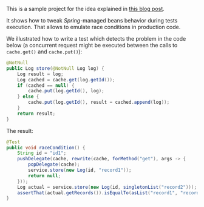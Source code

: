 This is a sample project for the idea explained in [this blog post](http://denis-zhdanov.blogspot.ru/2017/10/mock-spring-beans-during-tests.html).
  
It shows how to tweak *Spring*-managed beans behavior during tests execution. That allows to emulate race conditions in production code.
  
We illustrated how to write a test which detects the problem in the code below (a concurrent request might be executed between the calls to `cache.get()` and `cache.put()`):
```java
@NotNull
public Log store(@NotNull Log log) {
    Log result = log;
    Log cached = cache.get(log.getId());
    if (cached == null) {
        cache.put(log.getId(), log);
    } else {
        cache.put(log.getId(), result = cached.append(log));
    }
    return result;
}
```

The result:
```java
@Test
public void raceCondition() {
    String id = "id1";
    pushDelegate(cache, rewrite(cache, forMethod("get"), args -> {
        popDelegate(cache);
        service.store(new Log(id, "record1"));
        return null;
    }));
    Log actual = service.store(new Log(id, singletonList("record2")));
    assertThat(actual.getRecords()).isEqualTo(asList("record1", "record2"));
}
```